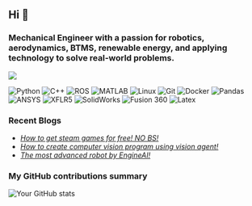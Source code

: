 ## Hi 👋

### Mechanical Engineer with a passion for robotics, aerodynamics, BTMS, renewable energy, and applying technology to solve real-world problems.

![](https://komarev.com/ghpvc/?username=amugoodbad229&color=red)

<p>
  <img alt="Python" src="https://img.shields.io/badge/-Python-3776AB?style=flat-square&logo=python&logoColor=white" />
  <img alt="C++" src="https://img.shields.io/badge/-C++-00599C?style=flat-square&logo=cplusplus&logoColor=white" />
  <img alt="ROS" src="https://img.shields.io/badge/-ROS-220021?style=flat-square&logo=ros&logoColor=white" />
  <img alt="MATLAB" src="https://img.shields.io/badge/-MATLAB-0076A8?style=flat-square&logo=matlab&logoColor=white" />
  <img alt="Linux" src="https://img.shields.io/badge/-Linux-FCC624?style=flat-square&logo=linux&logoColor=black" />
  <img alt="Git" src="https://img.shields.io/badge/-Git-F05032?style=flat-square&logo=git&logoColor=white" />
  <img alt="Docker" src="https://img.shields.io/badge/-Docker-2496ED?style=flat-square&logo=docker&logoColor=white" />
  <img alt="Pandas" src="https://img.shields.io/badge/-Pandas-150458?style=flat-square&logo=pandas&logoColor=white" />
  <img alt="ANSYS" src="https://img.shields.io/badge/-ANSYS-F25022?style=flat-square&logo=ansys&logoColor=white" />
  <img alt="XFLR5" src="https://img.shields.io/badge/-XFLR5-404040?style=flat-square&logo=github&logoColor=white" />
  <img alt="SolidWorks" src="https://img.shields.io/badge/-SolidWorks-0076A8?style=flat-square&logo=solidworks&logoColor=white" />
  <img alt="Fusion 360" src="https://img.shields.io/badge/-Fusion%20360-EF6722?style=flat-square&logo=autodesk&logoColor=white" />
  <img alt="Latex" src="https://img.shields.io/badge/-Latex-47A472?style=flat-square&logo=Latex&logoColor=white" />
</p>

<h3>Recent Blogs</h3>
<ul>
  <li><a href="https://app.milanote.com/1TCRmJ1l6DQc9j?p=MvLpa208xI4"><i>How to get steam games for free! NO BS!</i></a></li>
  <li><a href="https://www.facebook.com/AymanKing2020/posts/pfbid0LxeVtgH8X66UYgxXpXTyNJfC8jEW5CXoc98Xxkywt9XNz4DcgA6ko1f8QxPEEX6cl"><i>How to create computer vision program using vision agent!</i></a></li>
  <li><a href="https://www.facebook.com/AymanKing2020/posts/pfbid02tmyBfw8qkS2UdxPhPDJVTjkgehBf1MhxE8QWnNPaGB1WENr9CXZTBfMqBpL5r8isl"><i>The most advanced robot by EngineAI!</i></a></li>
</ul>



<h3>My GitHub contributions summary</h3>

![Your GitHub stats](https://github-readme-stats.vercel.app/api?username=amugoodbad229&hide_border=true&show_icons=true&bg_color=151515&title_color=fb4362&icon_color=fb4362&text_bold=false&text_color=9e9e9e)
